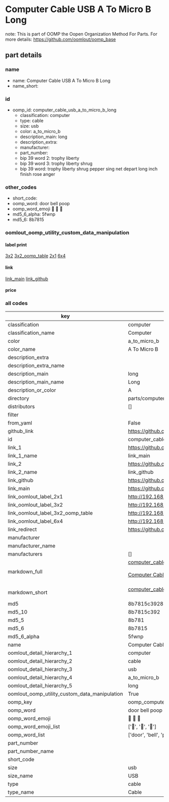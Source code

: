 # Computer Cable USB A To Micro B Long  

note: This is part of OOMP the Oopen Organization Method For Parts. For more details: https://github.com/oomlout/oomp_base

##  part details
  







### name
* name: Computer Cable USB A To Micro B Long
* name_short: 
### id
* oomp_id: computer_cable_usb_a_to_micro_b_long
  * classification: computer
  * type: cable
  * size: usb
  * color: a_to_micro_b
  * description_main: long
  * description_extra: 
  * manufacturer: 
  * part_number: 
  * bip 39 word 2: trophy liberty
  * bip 39 word 3: trophy liberty shrug
  * bip 39 word: trophy liberty shrug pepper sing net depart long inch finish rose anger

### other_codes
* short_code: 
* oomp_word: door bell poop
* oomp_word_emoji :door: :bell: :poop:
* md5_6_alpha: 5fwnp
* md5_6: 8b7815






### oomlout_oomp_utility_custom_data_manipulation
#### label print
[3x2](http://192.168.1.245:1112/?label=oomp%205fwnp)
[3x2_oomp_table](http://192.168.1.108:1112/?label=oomp%205fwnp)
[2x1](http://192.168.1.242:1112/?label=oomp%205fwnp)
[6x4](http://192.168.1.55:1112/?label=oomp%205fwnp)    

#### link

[link_main](https://github.com/oomlout/oomlout_oomp_version_1_messy/tree/main/parts/computer_cable_usb_a_to_micro_b_long) [link_github](https://github.com/oomlout/oomlout_oomp_version_1_messy/tree/main/parts/computer_cable_usb_a_to_micro_b_long)                             

#### price







### all codes 
| key | value |  
| --- | --- |  
| classification | computer |  
| classification_name | Computer |  
| color | a_to_micro_b |  
| color_name | A To Micro B |  
| description_extra |  |  
| description_extra_name |  |  
| description_main | long |  
| description_main_name | Long |  
| description_or_color | A  |  
| directory | parts/computer_cable_usb_a_to_micro_b_long |  
| distributors | [] |  
| filter |  |  
| from_yaml | False |  
| github_link | https://github.com/oomlout/oomlout_oomp_part_src/tree/main/parts/computer_cable_usb_a_to_micro_b_long |  
| id | computer_cable_usb_a_to_micro_b_long |  
| link_1 | https://github.com/oomlout/oomlout_oomp_version_1_messy/tree/main/parts/computer_cable_usb_a_to_micro_b_long |  
| link_1_name | link_main |  
| link_2 | https://github.com/oomlout/oomlout_oomp_version_1_messy/tree/main/parts/computer_cable_usb_a_to_micro_b_long |  
| link_2_name | link_github |  
| link_github | https://github.com/oomlout/oomlout_oomp_version_1_messy/tree/main/parts/computer_cable_usb_a_to_micro_b_long |  
| link_main | https://github.com/oomlout/oomlout_oomp_version_1_messy/tree/main/parts/computer_cable_usb_a_to_micro_b_long |  
| link_oomlout_label_2x1 | http://192.168.1.242:1112/?label=oomp%205fwnp |  
| link_oomlout_label_3x2 | http://192.168.1.245:1112/?label=oomp%205fwnp |  
| link_oomlout_label_3x2_oomp_table | http://192.168.1.108:1112/?label=oomp%205fwnp |  
| link_oomlout_label_6x4 | http://192.168.1.55:1112/?label=oomp%205fwnp |  
| link_redirect | https://github.com/oomlout/oomlout_oomp_version_1_messy/tree/main/parts/computer_cable_usb_a_to_micro_b_long |  
| manufacturer |  |  
| manufacturer_name |  |  
| manufacturers | [] |  
| markdown_full | [computer_cable_usb_a_to_micro_b_long](none)<br>[](none)<br>[Computer Cable Usb A To Micro B Long](none)<br><br> |  
| markdown_short | [computer_cable_usb_a_to_micro_b_long](none)<br><br> |  
| md5 | 8b7815c39283c75a52e4aa2f8ea03f47 |  
| md5_10 | 8b7815c392 |  
| md5_5 | 8b781 |  
| md5_6 | 8b7815 |  
| md5_6_alpha | 5fwnp |  
| name | Computer Cable USB A To Micro B Long |  
| oomlout_detail_hierarchy_1 | computer |  
| oomlout_detail_hierarchy_2 | cable |  
| oomlout_detail_hierarchy_3 | usb |  
| oomlout_detail_hierarchy_4 | a_to_micro_b |  
| oomlout_detail_hierarchy_5 | long |  
| oomlout_oomp_utility_custom_data_manipulation | True |  
| oomp_key | oomp_computer_cable_usb_a_to_micro_b_long |  
| oomp_word | door bell poop |  
| oomp_word_emoji | :door: :bell: :poop: |  
| oomp_word_emoji_list | [':door:', ':bell:', ':poop:'] |  
| oomp_word_list | ['door', 'bell', 'poop'] |  
| part_number |  |  
| part_number_name |  |  
| short_code |  |  
| size | usb |  
| size_name | USB |  
| type | cable |  
| type_name | Cable |  
